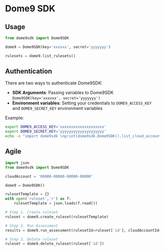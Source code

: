 # Dome9 SDK



## Usage

```python
from dome9sdk import Dome9SDK

dome9 = Dome9SDK(key='xxxxxx', secret='yyyyyyy')

rulesets = dome9.list_rulesets()
```



## Authentication

There are two ways to authenticate Dome9SDK:
* **SDK Arguments**: Passing variables to Dome9SDK `Dome9SDK(key='xxxxxx', secret='yyyyyyy')`
* **Environment variables**: Setting your credentials to `DOME9_ACCESS_KEY` and `DOME9_SECRET_KEY` environment variables

Example: 
```bash
export DOME9_ACCESS_KEY='xxxxxxxxxxxxxxxxxxxx'
export DOME9_SECRET_KEY='yyyyyyyyyyyyyyyyyyyy'
echo -e "import dome9sdk \nprint(dome9sdk.Dome9SDK().list_cloud_accounts())" | python
```



## Agile

```python
import json
from dome9sdk import Dome9SDK

cloudAccount = '00000-00000-00000-00000'

dome9 = Dome9SDK()

rulesetTemplate = {}
with open('ruleset','r') as f:
    rulesetTemplate = json.loads(f.read())

# Step 1. Create ruleset
ruleset = dome9.create_ruleset(rulesetTemplate)

# Step 2. Run Assessment
results = dome9.run_assessment(rulesetId=ruleset['id'], cloudAccountId=cloudAccount)

# Step 3. Delete ruleset
ruleset = dome9.delete_ruleset(ruleset['id'])

```